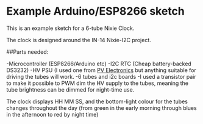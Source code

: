 # Example Arduino/ESP8266 sketch

This is an example sketch for a 6-tube Nixie Clock.

The clock is designed around the IN-14 Nixie-I2C project.

##Parts needed:

-Microcontroller (ESP8266/Arduino etc)
-I2C RTC (Cheap battery-backed DS3232)
-HV PSU (I used one from [PV Electronics](http://www.pvelectronics.co.uk/) but anything suitable for driving the tubes will work.
-6 tubes and i2c boards
-I used a transistor pair to make it possible to PWM dim the HV supply to the tubes, meaning the tube brightness can be dimmed for night-time use.

The clock displays HH MM SS, and the bottom-light colour for the tubes changes throughout the day (from green in the early morning through blues in the afternoon to red by night time)
